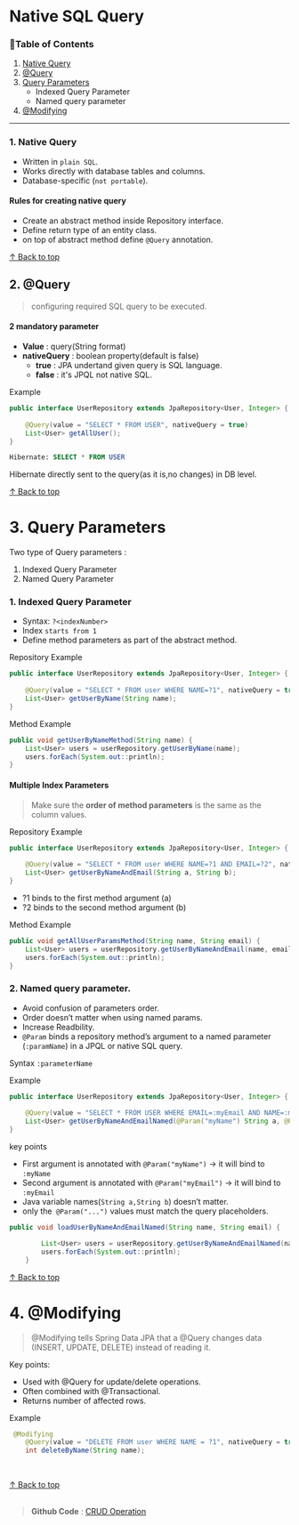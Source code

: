 
<h1 id="top">Native SQL Query</h1>
<h3>📑Table of Contents</h3>

1. [Native Query](#native)
2. [@Query](#query)
3. [Query Parameters](#qp)
    - Indexed Query Parameter
    -  Named query parameter
4. [@Modifying](#modifying)
---
<h3 id="native">1. Native Query</h3>

- Written in `plain SQL`.
- Works directly with database tables and columns.
- Database-specific (`not portable`).


<h4>Rules for creating native query</h4>

- Create an abstract method inside Repository interface.
- Define return type of an entity class.
- on top of abstract method define `@Query` annotation.
 
 [↑ Back to top](#top)
 <h2 id=""query>2. @Query</h2>
 
>configuring required SQL query to be executed.

<h4>2 mandatory parameter</h4>

- **Value** : query(String format)
- **nativeQuery** : boolean property(default is false)
    - **true** : JPA undertand given query is SQL language.
    - **false** : it's JPQL not native SQL.

Example
```java
public interface UserRepository extends JpaRepository<User, Integer> {
   
    @Query(value = "SELECT * FROM USER", nativeQuery = true)
    List<User> getAllUser();
}
```    
```sql
Hibernate: SELECT * FROM USER
```
Hibernate directly sent to the query(as it is,no changes) in DB level.

[↑ Back to top](#top)
<h1 id="qp">3. Query Parameters</h1>

Two type of Query parameters :
1. Indexed Query Parameter
2. Named Query Parameter 

<h3>1. Indexed Query Parameter</h3>

* Syntax: `?<indexNumber>`
* Index `starts from 1`
* Define method parameters as part of the abstract method.


Repository Example

```java
public interface UserRepository extends JpaRepository<User, Integer> {
   
    @Query(value = "SELECT * FROM user WHERE NAME=?1", nativeQuery = true)
    List<User> getUserByName(String name);
}
```
Method Example

```java
public void getUserByNameMethod(String name) {
    List<User> users = userRepository.getUserByName(name);
    users.forEach(System.out::println);
}
```



<h4> Multiple Index Parameters</h4>

> Make sure the **order of method parameters** is the same as the column values.

Repository Example

```java
public interface UserRepository extends JpaRepository<User, Integer> {
   
    @Query(value = "SELECT * FROM user WHERE NAME=?1 AND EMAIL=?2", nativeQuery = true)
    List<User> getUserByNameAndEmail(String a, String b);
}
```
- ?1 binds to the first method argument (a)
- ?2 binds to the second method argument (b)


Method Example

```java
public void getAllUserParamsMethod(String name, String email) {
    List<User> users = userRepository.getUserByNameAndEmail(name, email);
    users.forEach(System.out::println);
}
```




 <h3>2. Named query parameter.</h3>

 - Avoid confusion of parameters order.
 - Order doesn’t matter when using named params.
 - Increase Readbility.
 - `@Param` binds a repository method’s argument to a named parameter (`:paramName`) in a JPQL or native SQL query.

 Syntax  `:parameterName`

 Example
```java
public interface UserRepository extends JpaRepository<User, Integer> {
  
    @Query(value = "SELECT * FROM USER WHERE EMAIL=:myEmail AND NAME=:myName", nativeQuery = true)
    List<User> getUserByNameAndEmailNamed(@Param("myName") String a, @Param("myEmail") String b);
}
``` 


key points
- First argument is annotated with `@Param("myName")` → it will bind to `:myName `
- Second argument is annotated with `@Param("myEmail")` → it will bind to `:myEmail` 
- Java variable names(`String a,String b`) doesn’t matter.
- only the` @Param("...")` values must match the query placeholders.

```java
public void loadUserByNameAndEmailNamed(String name, String email) {

        List<User> users = userRepository.getUserByNameAndEmailNamed(name, email);
        users.forEach(System.out::println);
    }
```
[↑ Back to top](#top)
<h1 id="modifying">4. @Modifying</h1>

>@Modifying tells Spring Data JPA that a @Query changes data (INSERT, UPDATE, DELETE) instead of reading it.

Key points:
- Used with @Query for update/delete operations.
- Often combined with @Transactional.
- Returns number of affected rows.

Example
```java
 @Modifying
    @Query(value = "DELETE FROM user WHERE NAME = ?1", nativeQuery = true)
    int deleteByName(String name);
```
<br>

[↑ Back to top](#top)   <br><br>


>**Github Code** : [CRUD Operation](https://github.com/alamgir-ahosain/Learn-Spring-Boot/tree/main/e-crud-opeation) 
